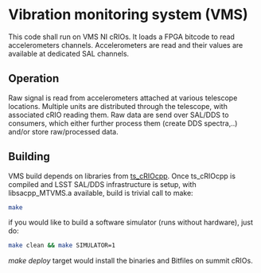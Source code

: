 # Vibration monitoring system (VMS)

This code shall run on VMS NI cRIOs. It loads a FPGA bitcode to read
accelerometers channels. Accelerometers are read and their values are available
at dedicated SAL channels.

## Operation

Raw signal is read from accelerometers attached at various telescope locations.
Multiple units are distributed through the telescope, with associated cRIO
reading them. Raw data are send over SAL/DDS to consumers, which either further
process them (create DDS spectra,..) and/or store raw/processed data.

## Building

VMS build depends on libraries from
[ts_cRIOcpp](https://github.com/lsst-ts/ts_cRIOcpp). Once ts_cRIOcpp is
compiled and LSST SAL/DDS infrastructure is setup, with libsacpp_MTVMS.a
available, build is trivial call to make:

```bash
make
```

if you would like to build a software simulator (runs without hardware), just do:

```bash
make clean && make SIMULATOR=1
```

*make deploy* target would install the binaries and Bitfiles on summit cRIOs.
